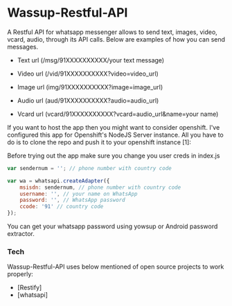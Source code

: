 # Wassup-Restful-API
A Restful API for whatsapp messenger allows to send text, images, video, vcard, audio, through its API calls. Below are examples of how you can send messages.
  * Text   url (/msg/91XXXXXXXXXX/your text message)
  - Video  url (/vid/91XXXXXXXXXX?video=video_url)
  * Image  url (img/91XXXXXXXXXX?image=image_url)
  - Audio  url (aud/91XXXXXXXXXX?audio=audio_url)
  * Vcard  url (vcard/91XXXXXXXXXX?vcard=audio_url&name=your name)

If you want to host the app then you might want to consider openshift. I've configured this app for Openshift's NodeJS Server instance. All you have to do is to clone the repo and push it to your openshift instance [1]:

Before trying out the app make sure you change you user creds in index.js
```javascript
var sendernum = ''; // phone number with country code

var wa = whatsapi.createAdapter({
    msisdn: sendernum, // phone number with country code
    username: '', // your name on WhatsApp
    password: '', // WhatsApp password
    ccode: '91' // country code
});
```
You can get your whatsapp password using yowsup or Android password extractor.

### Tech

Wassup-Restful-API uses below mentioned of open source projects to work properly:

* [Restify]
* [whatsapi]



